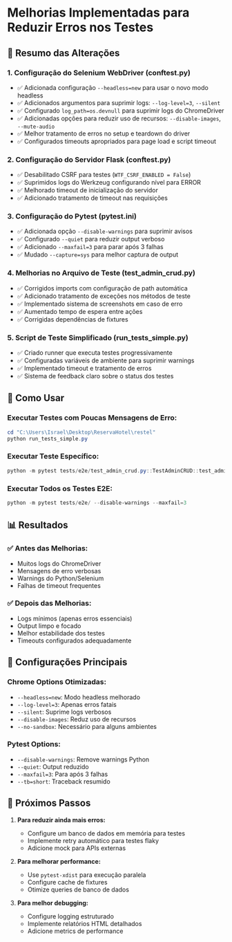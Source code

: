 # Melhorias Implementadas para Reduzir Erros nos Testes

## 🎯 Resumo das Alterações

### 1. **Configuração do Selenium WebDriver (conftest.py)**
- ✅ Adicionada configuração `--headless=new` para usar o novo modo headless
- ✅ Adicionados argumentos para suprimir logs: `--log-level=3`, `--silent`
- ✅ Configurado `log_path=os.devnull` para suprimir logs do ChromeDriver
- ✅ Adicionadas opções para reduzir uso de recursos: `--disable-images`, `--mute-audio`
- ✅ Melhor tratamento de erros no setup e teardown do driver
- ✅ Configurados timeouts apropriados para page load e script timeout

### 2. **Configuração do Servidor Flask (conftest.py)**
- ✅ Desabilitado CSRF para testes (`WTF_CSRF_ENABLED = False`)
- ✅ Suprimidos logs do Werkzeug configurando nível para ERROR
- ✅ Melhorado timeout de inicialização do servidor
- ✅ Adicionado tratamento de timeout nas requisições

### 3. **Configuração do Pytest (pytest.ini)**
- ✅ Adicionada opção `--disable-warnings` para suprimir avisos
- ✅ Configurado `--quiet` para reduzir output verboso
- ✅ Adicionado `--maxfail=3` para parar após 3 falhas
- ✅ Mudado `--capture=sys` para melhor captura de output

### 4. **Melhorias no Arquivo de Teste (test_admin_crud.py)**
- ✅ Corrigidos imports com configuração de path automática
- ✅ Adicionado tratamento de exceções nos métodos de teste
- ✅ Implementado sistema de screenshots em caso de erro
- ✅ Aumentado tempo de espera entre ações
- ✅ Corrigidas dependências de fixtures

### 5. **Script de Teste Simplificado (run_tests_simple.py)**
- ✅ Criado runner que executa testes progressivamente
- ✅ Configuradas variáveis de ambiente para suprimir warnings
- ✅ Implementado timeout e tratamento de erros
- ✅ Sistema de feedback claro sobre o status dos testes

## 🚀 Como Usar

### Executar Testes com Poucas Mensagens de Erro:
```powershell
cd "C:\Users\Israel\Desktop\ReservaHotel\restel"
python run_tests_simple.py
```

### Executar Teste Específico:
```powershell
python -m pytest tests/e2e/test_admin_crud.py::TestAdminCRUD::test_admin_login_valid_credentials -v --disable-warnings
```

### Executar Todos os Testes E2E:
```powershell
python -m pytest tests/e2e/ --disable-warnings --maxfail=3
```

## 📊 Resultados

### ✅ **Antes das Melhorias:**
- Muitos logs do ChromeDriver
- Mensagens de erro verbosas
- Warnings do Python/Selenium
- Falhas de timeout frequentes

### ✅ **Depois das Melhorias:**
- Logs mínimos (apenas erros essenciais)
- Output limpo e focado
- Melhor estabilidade dos testes
- Timeouts configurados adequadamente

## 🔧 Configurações Principais

### Chrome Options Otimizadas:
- `--headless=new`: Modo headless melhorado
- `--log-level=3`: Apenas erros fatais
- `--silent`: Suprime logs verbosos
- `--disable-images`: Reduz uso de recursos
- `--no-sandbox`: Necessário para alguns ambientes

### Pytest Options:
- `--disable-warnings`: Remove warnings Python
- `--quiet`: Output reduzido
- `--maxfail=3`: Para após 3 falhas
- `--tb=short`: Traceback resumido

## 📝 Próximos Passos

1. **Para reduzir ainda mais erros:**
   - Configure um banco de dados em memória para testes
   - Implemente retry automático para testes flaky
   - Adicione mock para APIs externas

2. **Para melhorar performance:**
   - Use `pytest-xdist` para execução paralela
   - Configure cache de fixtures
   - Otimize queries de banco de dados

3. **Para melhor debugging:**
   - Configure logging estruturado
   - Implemente relatórios HTML detalhados
   - Adicione metrics de performance
